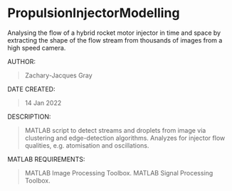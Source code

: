 # PropulsionInjectorModelling
Analysing the flow of a hybrid rocket motor injector in time and space by extracting the shape of the flow stream from thousands of images from a high speed camera. 

AUTHOR:       
> Zachary-Jacques Gray

DATE CREATED: 
> 14 Jan 2022

DESCRIPTION:  
> MATLAB script to detect streams and droplets from image via clustering and edge-detection algorithms.
> Analyzes for injector flow qualities, e.g. atomisation and oscillations.

MATLAB REQUIREMENTS: 
> MATLAB Image Processing Toolbox.
> MATLAB Signal Processing Toolbox.
